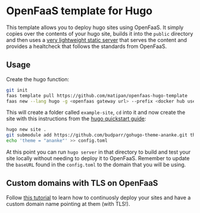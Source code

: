 # OpenFaaS template for Hugo
This template allows you to deploy hugo sites using OpenFaaS. It simply copies over the contents of your hugo site, builds it into the `public` directory and then uses a [very lightweight static server](https://gitlab.com/matipan/static-server) that serves the content and provides a healtcheck that follows the standards from OpenFaaS.

## Usage
Create the hugo function:
```sh
git init
faas template pull https://github.com/matipan/openfaas-hugo-template
faas new --lang hugo -g <openfaas gateway url> --prefix <docker hub username> example-site
```
This will create a folder called `example-site`, `cd` into it and now create the site with this instructions from the [hugo quickstart guide](https://gohugo.io/getting-started/quick-start/#step-2-create-a-new-site):
```sh
hugo new site .
git submodule add https://github.com/budparr/gohugo-theme-ananke.git themes/ananke
echo 'theme = "ananke"' >> config.toml
```
At this point you can run `hugo server` in that directory to build and test your site locally without needing to deploy it to OpenFaaS. Remember to update the `baseURL` found in the `config.toml` to the domain that you will be using.

## Custom domains with TLS on OpenFaaS
Follow [this tutorial](https://blog.matiaspan.dev/posts/bringing-serverless-to-a-webpage-near-you-with-hugo-and-kubernetes/) to learn how to continuosly deploy your sites and have a custom domain name pointing at them (with TLS!).
